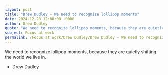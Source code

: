 ```yaml
---
layout: post
title: "Drew Dudley - We need to recognize lollipop moments"
date: 2024-12-28 12:00:00 -0000
author: Drew Dudley
quote: "We need to recognize lollipop moments, because they are quietly shifting the world we live in."
subject: Focus at work
permalink: /Focus at work/Drew Dudley/Drew Dudley - We need to recognize lollipop moments
---
```


We need to recognize lollipop moments, because they are quietly shifting the world we live in.

- Drew Dudley
